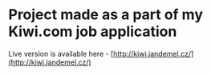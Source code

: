 # Project made as a part of my Kiwi.com job application
Live version is available here - [http://kiwi.jandemel.cz/](http://kiwi.jandemel.cz/)
